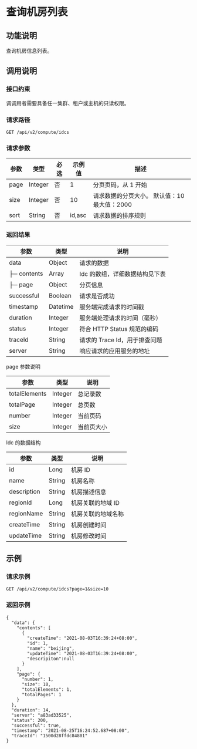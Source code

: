 查询机房列表 
===========================



功能说明 
-------------------------

查询机房信息列表。

调用说明 
-------------------------

### 接口约束 

调调用者需要具备任一集群、租户或主机的只读权限。

### 请求路径 

`GET /api/v2/compute/idcs`

### 请求参数 



|  参数  |   类型    | 必选 |  示例值   |                             描述                             |
|------|---------|----|--------|------------------------------------------------------------|
| page | Integer | 否  | 1      | 分页页码，从 1 开始                                                |
| size | Integer | 否  | 10     | 请求数据的分页大小。 默认值：10 最大值：2000 |
| sort | String  | 否  | id,asc | 请求数据的排序规则                                                  |



### 返回结果 



|     参数      |    类型    |          说明          |
|-------------|----------|----------------------|
| data        | Object   | 请求的数据                |
| ├─ contents | Array    | Idc 的数组，详细数据结构见下表    |
| ├─ page     | Object   | 分页信息                 |
| successful  | Boolean  | 请求是否成功               |
| timestamp   | Datetime | 服务端完成请求的时间戳          |
| duration    | Integer  | 服务端处理请求的时间（毫秒）       |
| status      | Integer  | 符合 HTTP Status 规范的编码 |
| traceId     | String   | 请求的 Trace Id，用于排查问题  |
| server      | String   | 响应请求的应用服务的地址         |



page 参数说明


|      参数       |   类型    |  说明   |
|---------------|---------|-------|
| totalElements | Integer | 总记录数  |
| totalPage     | Integer | 总页数   |
| number        | Integer | 当前页码  |
| size          | Integer | 当前页大小 |



Idc 的数据结构


|     参数      |   类型   |     说明     |
|-------------|--------|------------|
| id          | Long   | 机房 ID      |
| name        | String | 机房名称       |
| description | String | 机房描述信息     |
| regionId    | Long   | 机房关联的地域 ID |
| regionName  | String | 机房关联的地域名称  |
| createTime  | String | 机房创建时间     |
| updateTime  | String | 机房修改时间     |



示例 
-----------------------

### 请求示例 

`GET /api/v2/compute/idcs?page=1&size=10`

### 返回示例 

```unknow
{
  "data": {
    "contents": [
      {
        "createTime": "2021-08-03T16:39:24+08:00",
        "id": 1,
        "name": "beijing",
        "updateTime": "2021-08-03T16:39:24+08:00",
        "descripiton":null
      }
    ],
    "page": {
      "number": 1,
      "size": 10,
      "totalElements": 1,
      "totalPages": 1
    }
  },
  "duration": 14,
  "server": "a83ad33525",
  "status": 200,
  "successful": true,
  "timestamp": "2021-08-25T16:24:52.687+08:00",
  "traceId": "1500d28ffdc84801"
}
```


